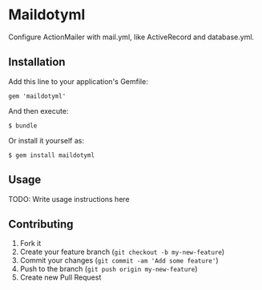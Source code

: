 # Maildotyml

Configure ActionMailer with mail.yml, like ActiveRecord and database.yml.

## Installation

Add this line to your application's Gemfile:

    gem 'maildotyml'

And then execute:

    $ bundle

Or install it yourself as:

    $ gem install maildotyml

## Usage

TODO: Write usage instructions here

## Contributing

1. Fork it
2. Create your feature branch (`git checkout -b my-new-feature`)
3. Commit your changes (`git commit -am 'Add some feature'`)
4. Push to the branch (`git push origin my-new-feature`)
5. Create new Pull Request
